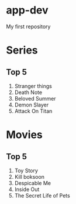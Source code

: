 # app-dev
My first repository
# Series
## Top 5
1. Stranger things
2. Death Note
3. Beloved Summer
4. Demon Slayer
5. Attack On Titan
# Movies
## Top 5
1. Toy Story
2. Kill boksoon
3. Despicable Me
4. Inside Out
5. The Secret Life of Pets

